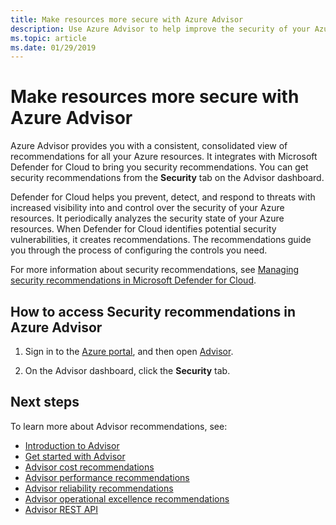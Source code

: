 ```yaml
---
title: Make resources more secure with Azure Advisor
description: Use Azure Advisor to help improve the security of your Azure deployments.
ms.topic: article
ms.date: 01/29/2019
---
```

# Make resources more secure with Azure Advisor

Azure Advisor provides you with a consistent, consolidated view of recommendations for all your Azure resources. It integrates with Microsoft Defender for Cloud to bring you security recommendations. You can get security recommendations from the **Security** tab on the Advisor dashboard.

Defender for Cloud helps you prevent, detect, and respond to threats with increased visibility into and control over the security of your Azure resources. It periodically analyzes the security state of your Azure resources. When Defender for Cloud identifies potential security vulnerabilities, it creates recommendations. The recommendations guide you through the process of configuring the controls you need. 

For more information about security recommendations, see [Managing security recommendations in Microsoft Defender for Cloud](../security-center/security-center-recommendations.md).

## How to access Security recommendations in Azure Advisor

1. Sign in to the [Azure portal](https://portal.azure.com), and then open [Advisor](https://aka.ms/azureadvisordashboard).

2.	On the Advisor dashboard, click the **Security** tab.

## Next steps

To learn more about Advisor recommendations, see:
* [Introduction to Advisor](advisor-overview.md)
* [Get started with Advisor](advisor-get-started.md)
* [Advisor cost recommendations](advisor-cost-recommendations.md)
* [Advisor performance recommendations](advisor-performance-recommendations.md)
* [Advisor reliability recommendations](advisor-high-availability-recommendations.md)
* [Advisor operational excellence recommendations](advisor-operational-excellence-recommendations.md)
* [Advisor REST API](/rest/api/advisor/)
 
